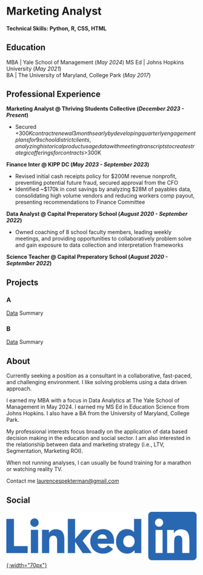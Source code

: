 # Marketing Analyst

#### Technical Skills: Python, R, CSS, HTML

## Education
MBA   | Yale School of Management                (_May 2024_)
MS Ed | Johns Hopkins University                 (_May 2021_)       		
BA    | The University of Maryland, College Park (_May 2017_)



## Professional Experience
**Marketing Analyst @ Thriving Students Collective (_December 2023 - Present_)**
- Secured +$300K contract renewal 3 months early by developing quarterly engagement plans for 9 school district clients, analyzing historical product usage data with meeting transcripts to create strategic offerings for contracts >$300K 

**Finance Inter @ KIPP DC (_May 2023 - September 2023_)** 	
- Revised initial cash receipts policy for $200M revenue nonprofit, preventing potential future fraud, secured approval from the CFO
- Identified ~$170k in cost savings by analyzing $28M of payables data, consolidating high volume vendors and reducing workers comp payout, presenting recommendations to Finance Committee

**Data Analyst @ Capital Preperatory School (_August 2020 - September 2022_)**
- Owned coaching of 8 school faculty members, leading weekly meetings, and providing opportunities to collaboratively problem solve and gain exposure to data collection and interpretation frameworks 

**Science Teacher @ Capital Preperatory School (_August 2020 - September 2022_)**

## Projects
### A
[Data](https://www.mdpi.com/1424-8220/22/8/3048)
Summary


### B
[Data](https://www.mdpi.com/1424-8220/22/11/4240)
Summary

## About
Currently seeking a position as a consultant in a collaborative, fast-paced, and challenging environment. I like solving problems using a data driven approach.

I earned my MBA with a focus in Data Analytics at The Yale School of Management in May 2024. I earned my MS Ed in Education Science from Johns Hopkins. I also have a BA from the University of Maryland, College Park.

My professional interests focus broadly on the application of data based decision making in the education and social sector. I am also interested in the relationship between data and marketing strategy (i.e., LTV, Segmentation, Marketing ROI).

When not running analyses, I can usually be found training for a marathon or watching reality TV.

Contact me
laurencespekterman@gmail.com


## Social
[![Linkedin](/assets:img/Linkedin-logo-png.png){:width="70px"}](https://www.linkedin.com/in/laurence-spekterman-7601a7153/)

